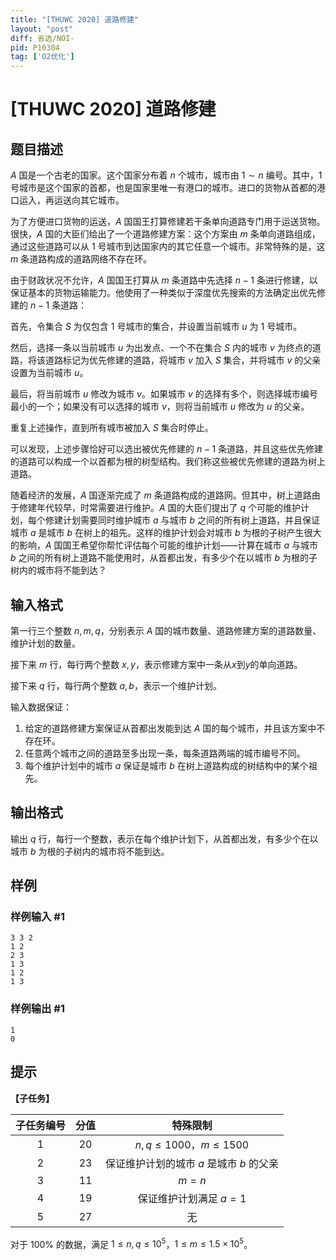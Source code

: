 ```yaml
---
title: "[THUWC 2020] 道路修建"
layout: "post"
diff: 省选/NOI-
pid: P10304
tag: ['O2优化']
---
```

# [THUWC 2020] 道路修建
## 题目描述

$A$ 国是一个古老的国家。这个国家分布着 $n$ 个城市，城市由 $1 \sim n$ 编号。其中，$1$ 号城市是这个国家的首都，也是国家里唯一有港口的城市。进口的货物从首都的港口运入，再运送向其它城市。

为了方便进口货物的运送，$A$ 国国王打算修建若干条单向道路专门用于运送货物。很快，$A$ 国的大臣们给出了一个道路修建方案：这个方案由 $m$ 条单向道路组成，通过这些道路可以从 $1$ 号城市到达国家内的其它任意一个城市。非常特殊的是，这 $m$ 条道路构成的道路网络不存在环。

由于财政状况不允许，$A$ 国国王打算从 $m$ 条道路中先选择 $n-1$ 条进行修建，以保证基本的货物运输能力。他使用了一种类似于深度优先搜索的方法确定出优先修建的 $n-1$ 条道路：

首先，令集合 $S$ 为仅包含 $1$ 号城市的集合，并设置当前城市 $u$ 为 $1$ 号城市。

然后，选择一条以当前城市 $u$ 为出发点、一个不在集合 $S$ 内的城市 $v$ 为终点的道路，将该道路标记为优先修建的道路，将城市 $v$ 加入 $S$ 集合，并将城市 $v$ 的父亲设置为当前城市 $u$。

最后，将当前城市 $u$ 修改为城市 $v$。如果城市 $v$ 的选择有多个，则选择城市编号最小的一个；如果没有可以选择的城市 $v$，则将当前城市 $u$ 修改为 $u$ 的父亲。

重复上述操作，直到所有城市被加入 $S$ 集合时停止。

可以发现，上述步骤恰好可以选出被优先修建的 $n - 1$ 条道路，并且这些优先修建的道路可以构成一个以首都为根的树型结构。我们称这些被优先修建的道路为树上道路。

随着经济的发展，$A$ 国逐渐完成了 $m$ 条道路构成的道路网。但其中，树上道路由于修建年代较早，时常需要进行维护。$A$ 国的大臣们提出了 $q$ 个可能的维护计划，每个修建计划需要同时维护城市 $a$ 与城市 $b$ 之间的所有树上道路，并且保证城市 $a$ 是城市 $b$ 在树上的祖先。这样的维护计划会对城市 $b$ 为根的子树产生很大的影响，$A$ 国国王希望你帮忙评估每个可能的维护计划——计算在城市 $a$ 与城市 $b$ 之间的所有树上道路不能使用时，从首都出发，有多少个在以城市 $b$ 为根的子树内的城市将不能到达？
## 输入格式

第一行三个整数 $n,m,q$，分别表示 $A$ 国的城市数量、道路修建方案的道路数量、维护计划的数量。

接下来 $m$ 行，每行两个整数 $x, y$，表示修建方案中一条从$x$到$y$的单向道路。

接下来 $q$ 行，每行两个整数 $a,b$，表示一个维护计划。

输入数据保证：

1. 给定的道路修建方案保证从首都出发能到达 $A$ 国的每个城市，并且该方案中不存在环。
2. 任意两个城市之间的道路至多出现一条，每条道路两端的城市编号不同。
3. 每个维护计划中的城市 $a$ 保证是城市 $b$ 在树上道路构成的树结构中的某个祖先。
## 输出格式

输出 $q$ 行，每行一个整数，表示在每个维护计划下，从首都出发，有多少个在以城市 $b$ 为根的子树内的城市将不能到达。
## 样例

### 样例输入 #1
```
3 3 2
1 2
2 3
1 3
1 2
1 3

```
### 样例输出 #1
```
1
0

```
## 提示

**【子任务】**

|子任务编号|分值|特殊限制|
|:----:|:----:|:----:|
|$1$|$20$|$n,q\leq 1000$，$m\leq 1500$|
|$2$|$23$|保证维护计划的城市 $a$ 是城市 $b$ 的父亲|
|$3$|$11$|$m=n$|
|$4$|$19$|保证维护计划满足 $a=1$|
|$5$|$27$|无|

对于 $100\%$ 的数据，满足 $1\leq n,q \leq 10 ^ 5$，$1\leq m \leq 1.5 \times 10 ^ 5$。
